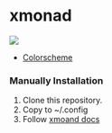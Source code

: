 # xmonad
![](https://github.com/etherrorcode404/xmonad/blob/master/images/screenshot1.png)

- [Colorscheme](https://github.com/sainnhe/gruvbox-material)
    
### Manually Installation

1. Clone this repository.
2. Copy to ~/.config
3. Follow [xmoand docs](https://xmonad.org/INSTALL.html)
